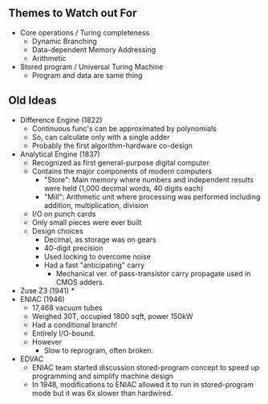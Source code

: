## Themes to Watch out For
* Core operations / Turing completeness
	* Dynamic Branching
	* Data-dependent Memory Addressing
	* Arithmetic
* Stored program / Universal Turing Machine
	* Program and data are same thing
## Old Ideas
* Difference Engine (1822)
	* Continuous func's can be approximated by polynomials
	* So, can calculate only with a single adder
	* Probably the first algorithm-hardware co-design
* Analytical Engine (1837)
	* Recognized as first general-purpose digital computer
	* Contains the major components of modern computers
		* "Store": Main memory where numbers and independent results were held (1,000 decimal words, 40 digits each)
		* "Mill": Arithmetic unit where processing was performed including addition, multiplication, division
	* I/O on punch cards
	* Only small pieces were ever built
	* Design choices
		* Decimal, as storage was on gears
		* 40-digit precision
		* Used locking to overcome noise
		* Had a fast "anticipating" carry
			* Mechanical ver. of pass-transistor carry propagate used in CMOS adders.
* Zuse Z3 (1941)
	* 
* ENIAC (1946)
	* 17,468 vacuum tubes
	* Weighed 30T, occupied 1800 sqft, power 150kW
	* Had a conditional branch!
	* Entirely I/O-bound.
	* However
		* Slow to reprogram, often broken.
* EDVAC
	* ENIAC team started discussion stored-program concept to speed up programming and simplify machine design
	* In 1948, modifications to ENIAC allowed it to run in stored-program mode but it was 6x slower than hardwired.